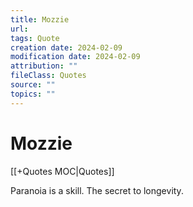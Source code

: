 ```yaml
---
title: Mozzie
url: 
tags: Quote
creation date: 2024-02-09
modification date: 2024-02-09
attribution: ""
fileClass: Quotes
source: ""
topics: ""
---
```


# Mozzie

[[+Quotes MOC|Quotes]]

Paranoia is a skill. The secret to longevity.
